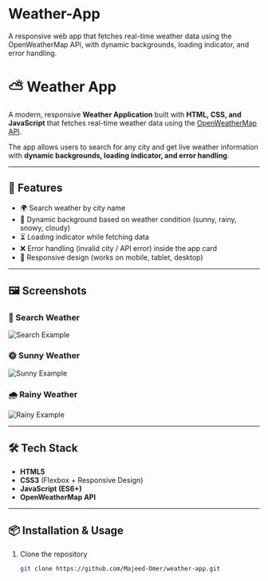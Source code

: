 # Weather-App
A responsive web app that fetches real-time weather data using the OpenWeatherMap API, with dynamic backgrounds, loading indicator, and error handling.

# ⛅ Weather App

A modern, responsive **Weather Application** built with **HTML, CSS, and JavaScript** that fetches real-time weather data using the [OpenWeatherMap API](https://openweathermap.org/api).  

The app allows users to search for any city and get live weather information with **dynamic backgrounds, loading indicator, and error handling**.  

---

## 🚀 Features
- 🌍 Search weather by city name  
- 🎨 Dynamic background based on weather condition (sunny, rainy, snowy, cloudy)  
- ⏳ Loading indicator while fetching data  
- ❌ Error handling (invalid city / API error) inside the app card  
- 📱 Responsive design (works on mobile, tablet, desktop)  

---

## 🖼️ Screenshots

### 🔎 Search Weather
![Search Example](screenshots/search-weather.png)

### 🌞 Sunny Weather
![Sunny Example](screenshots/sunny.png)

### 🌧️ Rainy Weather
![Rainy Example](screenshots/rainy.png)

---

## 🛠️ Tech Stack
- **HTML5**
- **CSS3** (Flexbox + Responsive Design)
- **JavaScript (ES6+)**
- **OpenWeatherMap API**

---

## 📦 Installation & Usage

1. Clone the repository  
   ```bash
   git clone https://github.com/Majeed-Omer/weather-app.git

